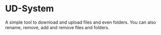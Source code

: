 # UD-System

A simple tool to download and upload files and even folders.
You can also rename, remove, add and remove files and folders.
